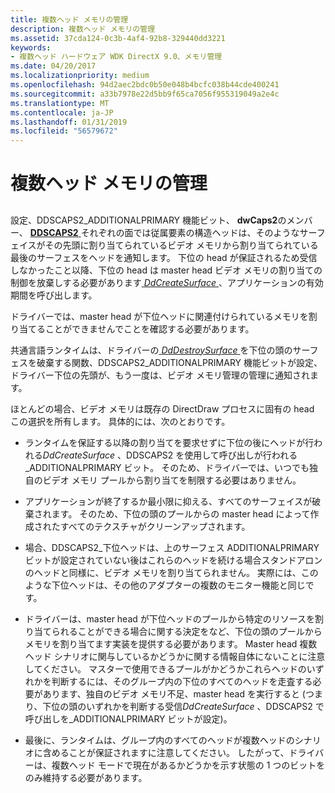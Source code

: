 ```yaml
---
title: 複数ヘッド メモリの管理
description: 複数ヘッド メモリの管理
ms.assetid: 37cda124-0c3b-4af4-92b8-329440dd3221
keywords:
- 複数ヘッド ハードウェア WDK DirectX 9.0、メモリ管理
ms.date: 04/20/2017
ms.localizationpriority: medium
ms.openlocfilehash: 94d2aec2bdc0b50e048b4bcfc038b44cde400241
ms.sourcegitcommit: a33b7978e22d5bb9f65ca7056f955319049a2e4c
ms.translationtype: MT
ms.contentlocale: ja-JP
ms.lasthandoff: 01/31/2019
ms.locfileid: "56579672"
---
```

# <a name="managing-multiple-head-memory"></a>複数ヘッド メモリの管理


## <span id="ddk_managing_multiple_head_memory_gg"></span><span id="DDK_MANAGING_MULTIPLE_HEAD_MEMORY_GG"></span>


設定、DDSCAPS2\_ADDITIONALPRIMARY 機能ビット、 **dwCaps2**のメンバー、 [ **DDSCAPS2** ](https://msdn.microsoft.com/library/windows/hardware/ff550292)それぞれの面では従属要素の構造ヘッドは、そのようなサーフェイスがその先頭に割り当てられているビデオ メモリから割り当てられている最後のサーフェスをヘッドを通知します。 下位の head が保証されるため受信しなかったこと以降、下位の head は master head ビデオ メモリの割り当ての制御を放棄しする必要があります[ *DdCreateSurface* ](https://msdn.microsoft.com/library/windows/hardware/ff549263)、アプリケーションの有効期間を呼び出します。

ドライバーでは、master head が下位ヘッドに関連付けられているメモリを割り当てることができませんでことを確認する必要があります。

共通言語ランタイムは、ドライバーの[ *DdDestroySurface* ](https://msdn.microsoft.com/library/windows/hardware/ff549281)を下位の頭のサーフェスを破棄する関数、DDSCAPS2\_ADDITIONALPRIMARY 機能ビットが設定、ドライバー下位の先頭が、もう一度は、ビデオ メモリ管理の管理に通知されます。

ほとんどの場合、ビデオ メモリは既存の DirectDraw プロセスに固有の head この選択を所有します。 具体的には、次のとおりです。

-   ランタイムを保証する以降の割り当てを要求せずに下位の後にヘッドが行われる*DdCreateSurface* 、DDSCAPS2 を使用して呼び出しが行われる\_ADDITIONALPRIMARY ビット。 そのため、ドライバーでは、いつでも独自のビデオ メモリ プールから割り当てを制限する必要はありません。

-   アプリケーションが終了するか最小限に抑える、すべてのサーフェイスが破棄されます。 そのため、下位の頭のプールからの master head によって作成されたすべてのテクスチャがクリーンアップされます。

-   場合、DDSCAPS2\_下位ヘッドは、上のサーフェス ADDITIONALPRIMARY ビットが設定されていない後はこれらのヘッドを続ける場合スタンドアロンのヘッドと同様に、ビデオ メモリを割り当てられません。 実際には、このような下位ヘッドは、その他のアダプターの複数のモニター機能と同じです。

-   ドライバーは、master head が下位ヘッドのプールから特定のリソースを割り当てられることができる場合に関する決定をなど、下位の頭のプールからメモリを割り当てます実装を提供する必要があります。 Master head 複数ヘッド シナリオに関与しているかどうかに関する情報自体にないことに注意してください。 マスターで使用できるプールがかどうかこれらヘッドのいずれかを判断するには、そのグループ内の下位のすべてのヘッドを走査する必要があります、独自のビデオ メモリ不足、master head を実行すると (つまり、下位の頭のいずれかを判断する受信*DdCreateSurface* 、DDSCAPS2 で呼び出しを\_ADDITIONALPRIMARY ビットが設定)。

-   最後に、ランタイムは、グループ内のすべてのヘッドが複数ヘッドのシナリオに含めることが保証されますに注意してください。 したがって、ドライバーは、複数ヘッド モードで現在があるかどうかを示す状態の 1 つのビットをのみ維持する必要があります。

 

 





